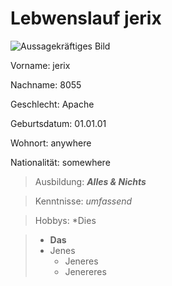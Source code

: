 # Lebwenslauf jerix

![Aussagekräftiges Bild](https://www.google.com/imgres?imgurl=https%3A%2F%2Fwww.mediterranebaustoffe.de%2Fimages%2Fproduct_images%2Fpopup_images%2F195_4.jpg&imgrefurl=https%3A%2F%2Fwww.mediterranebaustoffe.de%2FMusterkauf%2FMauer-%2FDachbedeckungen%2FTeja-Curva-aus-Spanien%2FMuster-Teja-Curva-Mistral-40cm-ein-aussagekraeftiges-Bild-der-Optik-erhalten-Sie-bei-Bestellung-von-3-Musterziegeln%3A%3A195.html&docid=nHHVkoTSHVzRbM&tbnid=IPxkuC9HREsuSM%3A&vet=10ahUKEwjN2LfRtevhAhWOxIUKHXVOCHwQMwhPKBAwEA..i&w=640&h=399&client=firefox-b-d&bih=776&biw=1368&q=Aussagekr%C3%A4ftiges%20Bild&ved=0ahUKEwjN2LfRtevhAhWOxIUKHXVOCHwQMwhPKBAwEA&iact=mrc&uact=8 "Aussagekräftiger Bildtitel")

Vorname: jerix

Nachname: 8055

Geschlecht: Apache

Geburtsdatum: 01.01.01

Wohnort: anywhere

Nationalität: somewhere


>Ausbildung: ***Alles & Nichts***

>Kenntnisse: *umfassend*

>Hobbys: *Dies

>* **Das**
>* Jenes
>    * Jeneres
>    * Jenereres

